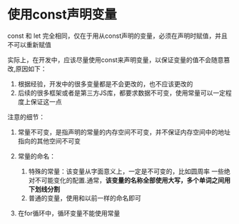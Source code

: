 # 使用const声明变量

const 和 let 完全相同，仅在于用从const声明的变量，必须在声明时赋值，并且不可以重新赋值

实际上，在开发中，应该尽量使用const来声明变量，以保证变量的值不会随意篡改,原因如下：

1. 根据经验，开发中的很多变量都是不会更改的，也不应该更改的
2. 后续的很多框架或者是第三方JS库，都要求数据不可变，使用常量可以一定程度上保证这一点

注意的细节：

1. 常量不可变，是指声明的常量的内存空间不可变，并不保证内存空间中的地址指向的其他空间不可变

2. 常量的命名：
   1. 特殊的常量：该变量从字面意义上，一定是不可变的，比如圆周率  一些绝对不可能变化的配置.通常，**该变量的名称全部使用大写，多个单词之间用下划线分割**
   2. 普通的变量，使用和以前一样的命名即可

3. 在for循环中，循环变量不能使用常量